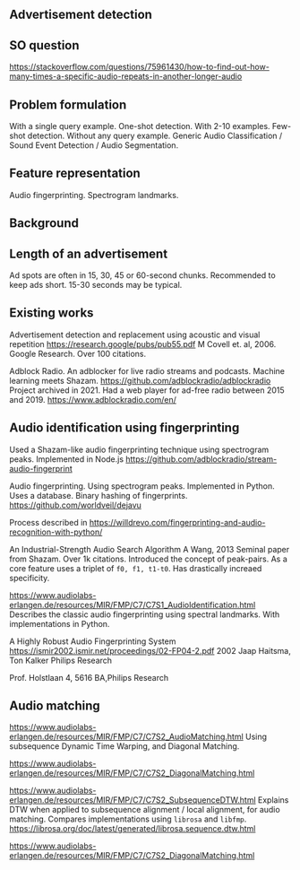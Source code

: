 
## Advertisement detection

## SO question

https://stackoverflow.com/questions/75961430/how-to-find-out-how-many-times-a-specific-audio-repeats-in-another-longer-audio

## Problem formulation

With a single query example. One-shot detection.
With 2-10 examples. Few-shot detection.
Without any query example. Generic Audio Classification / Sound Event Detection / Audio Segmentation.

## Feature representation

Audio fingerprinting. Spectrogram landmarks. 

## Background

## Length of an advertisement

Ad spots are often in 15, 30, 45 or 60-second chunks.
Recommended to keep ads short.
15-30 seconds may be typical.

## Existing works

Advertisement detection and replacement using acoustic and visual repetition
https://research.google/pubs/pub55.pdf
M Covell et. al, 2006. Google Research.
Over 100 citations.

Adblock Radio. An adblocker for live radio streams and podcasts. Machine learning meets Shazam.
https://github.com/adblockradio/adblockradio
Project archived in 2021.
Had a web player for ad-free radio between 2015 and 2019.
https://www.adblockradio.com/en/

## Audio identification using fingerprinting

Used a Shazam-like audio fingerprinting technique using spectrogram peaks.
Implemented in Node.js
https://github.com/adblockradio/stream-audio-fingerprint

Audio fingerprinting.
Using spectrogram peaks.
Implemented in Python.
Uses a database. Binary hashing of fingerprints.
https://github.com/worldveil/dejavu

Process described in
https://willdrevo.com/fingerprinting-and-audio-recognition-with-python/

An Industrial-Strength Audio Search Algorithm
A Wang, 2013
Seminal paper from Shazam.
Over 1k citations.
Introduced the concept of peak-pairs.
As a core feature uses a triplet of `f0, f1, t1-t0`.
Has drastically increaed specificity.

https://www.audiolabs-erlangen.de/resources/MIR/FMP/C7/C7S1_AudioIdentification.html
Describes the classic audio fingerprinting using spectral landmarks.
With implementations in Python.


A Highly Robust Audio Fingerprinting System
https://ismir2002.ismir.net/proceedings/02-FP04-2.pdf
2002
Jaap Haitsma, Ton Kalker
Philips Research

Prof. Holstlaan 4, 5616 BA,Philips Research



## Audio matching


https://www.audiolabs-erlangen.de/resources/MIR/FMP/C7/C7S2_AudioMatching.html
Using subsequence Dynamic Time Warping, and Diagonal Matching.

https://www.audiolabs-erlangen.de/resources/MIR/FMP/C7/C7S2_DiagonalMatching.html


https://www.audiolabs-erlangen.de/resources/MIR/FMP/C7/C7S2_SubsequenceDTW.html
Explains DTW when applied to subsequence alignment / local alignment, for audio matching.
Compares implementations using `librosa` and `libfmp`.
https://librosa.org/doc/latest/generated/librosa.sequence.dtw.html

https://www.audiolabs-erlangen.de/resources/MIR/FMP/C7/C7S2_DiagonalMatching.html



